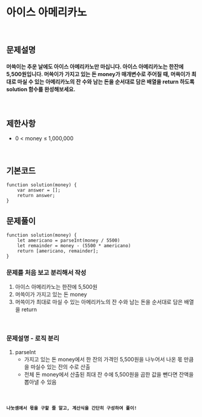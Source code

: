 # 아이스 아메리카노

<br>

## 문제설명
#### 머쓱이는 추운 날에도 아이스 아메리카노만 마십니다. 아이스 아메리카노는 한잔에 5,500원입니다. 머쓱이가 가지고 있는 돈 money가 매개변수로 주어질 때, 머쓱이가 최대로 마실 수 있는 아메리카노의 잔 수와 남는 돈을 순서대로 담은 배열을 return 하도록 solution 함수를 완성해보세요.

<br>

## 제한사항
* 0 < money ≤ 1,000,000

<br>

## 기본코드
```
function solution(money) {
    var answer = [];
    return answer;
}
```


## 문제풀이
```
function solution(money) {
    let americano = parseInt(money / 5500)
    let remainder = money - (5500 * americano)
    return [americano, remainder];
}
```
### 문제를 처음 보고 분리해서 작성
1. 아이스 아메리카노는 한잔에 5,500원
2. 머쓱이가 가지고 있는 돈 money
3. 머쓱이가 최대로 마실 수 있는 아메리카노의 잔 수와 남는 돈을 순서대로 담은 배열을 return

<br>

### 문제설명 - 로직 분리
1. parseInt
   - 가지고 있는 돈 money에서 한 잔의 가격인 5,500원을 나누어서 나온 몫 만큼을 마실수 있는 잔의 수로 산출
   - 전체 돈 money에서 산출된 최대 잔 수에 5,500원을 곱한 값을 뺀다면 잔액을 뽑아낼 수 있음


<br>

#### `나눗셈에서 몫을 구할 줄 알고, 계산식을 간단히 구성하여 풀이!`
